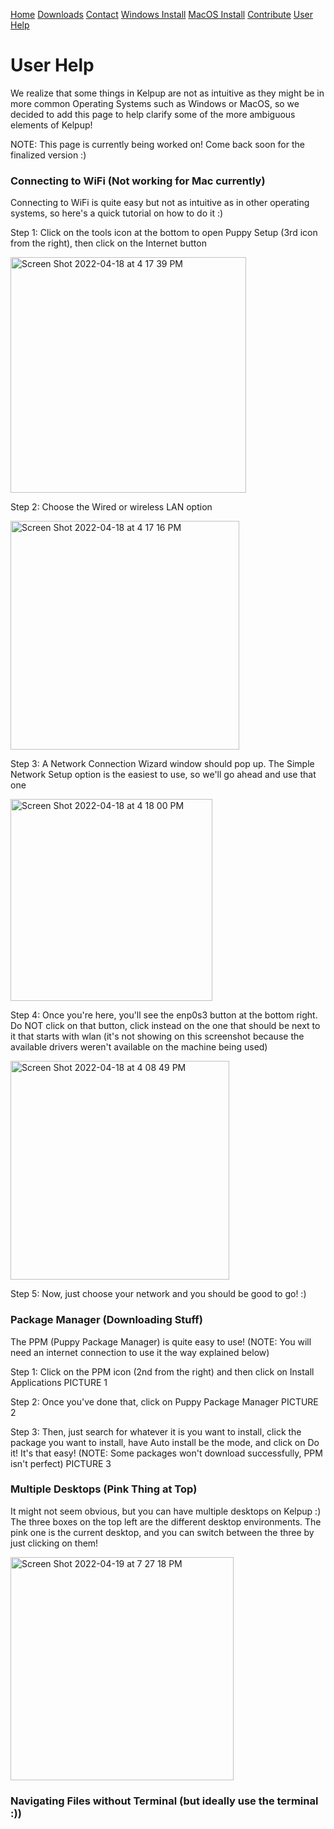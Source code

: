 <a href="../Home/index.html" class="btn">Home</a> <a href="../Instructions/Releases.html" class="btn">Downloads</a> <a href="../Contact/contact.html" class="btn">Contact</a> <a href="../Instructions/WindowsDownload.html" class="btn">Windows Install</a> <a href="../Instructions/MacDownload.html" class="btn">MacOS Install</a> <a href="../Contribute/contribute.html" class="btn">Contribute</a> <a href="../User/user.html" class="btn">User Help</a> 

# User Help
We realize that some things in Kelpup are not as intuitive as they might be in more common Operating Systems such as Windows or MacOS, so we decided to add this page to help clarify some of the more ambiguous elements of Kelpup!

NOTE: This page is currently being worked on! Come back soon for the finalized version :)

### Connecting to WiFi (Not working for Mac currently)
Connecting to WiFi is quite easy but not as intuitive as in other operating systems, so here's a quick tutorial on how to do it :)

Step 1: Click on the tools icon at the bottom to open Puppy Setup (3rd icon from the right), then click on the Internet button

<img width="377" alt="Screen Shot 2022-04-18 at 4 17 39 PM" src="https://user-images.githubusercontent.com/65368903/163871270-e2fa9020-ece9-4a7c-b833-afaad6bf58c2.png">

Step 2: Choose the Wired or wireless LAN option

<img width="366" alt="Screen Shot 2022-04-18 at 4 17 16 PM" src="https://user-images.githubusercontent.com/65368903/163871220-4026b4d7-bc67-44a1-9a52-0935aad18554.png">

Step 3: A Network Connection Wizard window should pop up. The Simple Network Setup option is the easiest to use, so we'll go ahead and use that one

<img width="323" alt="Screen Shot 2022-04-18 at 4 18 00 PM" src="https://user-images.githubusercontent.com/65368903/163871323-5e1c5dd2-de4e-455e-9ca5-ed6a8ed9d993.png">

Step 4: Once you're here, you'll see the enp0s3 button at the bottom right. Do NOT click on that button, click instead on the one that should be next to it that starts with wlan (it's not showing on this screenshot because the available drivers weren't available on the machine being used)

<img width="350" alt="Screen Shot 2022-04-18 at 4 08 49 PM" src="https://user-images.githubusercontent.com/65368903/163871172-5a3feb1d-ec64-402f-89ba-ff3dfa2f8401.png">


Step 5: Now, just choose your network and you should be good to go! :)

### Package Manager (Downloading Stuff)
The PPM (Puppy Package Manager) is quite easy to use! (NOTE: You will need an internet connection to use it the way explained below)

Step 1: Click on the PPM icon (2nd from the right) and then click on Install Applications
PICTURE 1

Step 2: Once you've done that, click on Puppy Package Manager
PICTURE 2

Step 3: Then, just search for whatever it is you want to install, click the package you want to install, have Auto install be the mode, and click on Do it! It's that easy! (NOTE: Some packages won't download successfully, PPM isn't perfect)
PICTURE 3

### Multiple Desktops (Pink Thing at Top)
It might not seem obvious, but you can have multiple desktops on Kelpup :) The three boxes on the top left are the different desktop environments. The pink one is the current desktop, and you can switch between the three by just clicking on them!

<img width="357" alt="Screen Shot 2022-04-19 at 7 27 18 PM" src="https://user-images.githubusercontent.com/65368903/164117532-02037896-d7bb-4e90-a4e7-c4a771fb6ce4.png">

### Navigating Files without Terminal (but ideally use the terminal :))
